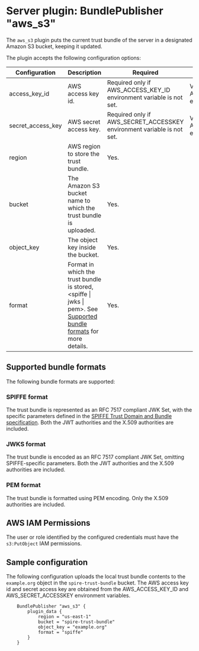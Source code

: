 # Server plugin: BundlePublisher "aws_s3"

The `aws_s3` plugin puts the current trust bundle of the server in a designated
Amazon S3 bucket, keeping it updated.

The plugin accepts the following configuration options:

| Configuration     | Description                                                                                                                                                    | Required                                                               | Default                                             |
|-------------------|----------------------------------------------------------------------------------------------------------------------------------------------------------------|------------------------------------------------------------------------|-----------------------------------------------------|
| access_key_id     | AWS access key id.                                                                                                                                             | Required only if AWS_ACCESS_KEY_ID environment variable is not set.    | Value of AWS_ACCESS_KEY_ID environment variable.    |
| secret_access_key | AWS secret access key.                                                                                                                                         | Required only if AWS_SECRET_ACCESSKEY environment variable is not set. | Value of AWS_SECRET_ACCESSKEY environment variable. |
| region            | AWS region to store the trust bundle.                                                                                                                          | Yes.                                                                   |                                                     |
| bucket            | The Amazon S3 bucket name to which the trust bundle is uploaded.                                                                                               | Yes.                                                                   |                                                     |
| object_key        | The object key inside the bucket.                                                                                                                              | Yes.                                                                   |                                                     |
| format            | Format in which the trust bundle is stored, &lt;spiffe &vert; jwks &vert; pem&gt;. See [Supported bundle formats](#supported-bundle-formats) for more details. | Yes.                                                                   |                                                     |

## Supported bundle formats

The following bundle formats are supported:

### SPIFFE format

The trust bundle is represented as an RFC 7517 compliant JWK Set, with the specific parameters defined in the [SPIFFE Trust Domain and Bundle specification](https://github.com/spiffe/spiffe/blob/main/standards/SPIFFE_Trust_Domain_and_Bundle.md#4-spiffe-bundle-format). Both the JWT authorities and the X.509 authorities are included.

### JWKS format

The trust bundle is encoded as an RFC 7517 compliant JWK Set, omitting SPIFFE-specific parameters. Both the JWT authorities and the X.509 authorities are included.

### PEM format

The trust bundle is formatted using PEM encoding. Only the X.509 authorities are included.

## AWS IAM Permissions

The user or role identified by the configured credentials must have the `s3:PutObject` IAM permissions.

## Sample configuration

The following configuration uploads the local trust bundle contents to the `example.org` object in the `spire-trust-bundle` bucket. The AWS access key id and secret access key are obtained from the AWS_ACCESS_KEY_ID and AWS_SECRET_ACCESSKEY environment variables.

```hcl
    BundlePublisher "aws_s3" {
        plugin_data {
            region = "us-east-1"
            bucket = "spire-trust-bundle"
            object_key = "example.org"
            format = "spiffe"
        }
    }
```

